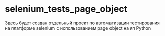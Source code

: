 # selenium_tests_page_object
Здесь будет создан отдельный проект по автоматизации тестирования на платформе selenium с использованием page object на яп Python
